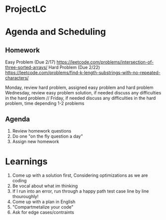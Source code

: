 # ProjectLC

# Agenda and Scheduling

## Homework
Easy Problem (Due 2/17) https://leetcode.com/problems/intersection-of-three-sorted-arrays/
Hard Problem (Due 2/22) https://leetcode.com/problems/find-k-length-substrings-with-no-repeated-characters/

Monday, review hard problem, assigned easy problem and hard problem
Wednesday, review easy problem solution, if needed discuss any difficulties in the hard problem
// Friday, if needed discuss any difficulties in the hard problem, time depending 1-2 problems

## Agenda
1. Review homework questions
2. Do one "on the fly question a day"
3. Assign new homework

# Learnings

1. Come up with a solution first, Considering optimizations as we are coding
2. Be vocal about what im thinking
3. If I run into an error, run through a happy path test case line by line thouroughly!
4. Come up with a plan in English 
5. "Compartmetalize your code"
6. Ask for edge cases/contraints
